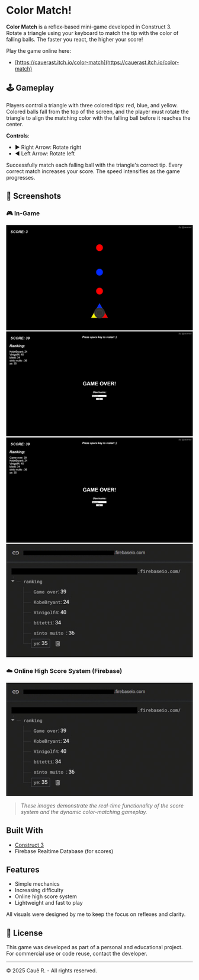 # Color Match!

**Color Match** is a reflex-based mini-game developed in Construct 3.  
Rotate a triangle using your keyboard to match the tip with the color of falling balls. The faster you react, the higher your score!

Play the game online here:  
- [https://cauerast.itch.io/color-match](https://cauerast.itch.io/color-match)

## 🕹️ Gameplay
Players control a triangle with three colored tips: red, blue, and yellow. Colored balls fall from the top of the screen, and the player must rotate the triangle to align the matching color with the falling ball before it reaches the center.

**Controls**:
- ▶️ Right Arrow: Rotate right  
- ◀️ Left Arrow: Rotate left  

Successfully match each falling ball with the triangle's correct tip. Every correct match increases your score. The speed intensifies as the game progresses.

## 📸 Screenshots

### 🎮 In-Game

![Gameplay Screenshot](/Screenshots/inGame.jpeg)
![Gameplay Screenshot](/Screenshots/gameOver.jpeg)
![Gameplay Screenshot](/screenshots/gameOverFirebase.jpeg)
![Gameplay Screenshot](/Screenshots/firebase.jpeg)

### ☁️ Online High Score System (Firebase)

![Firebase Screenshot](/Screenshots/firebase.jpeg)

> _These images demonstrate the real-time functionality of the score system and the dynamic color-matching gameplay._

## Built With
- [Construct 3](https://www.construct.net/en)
- Firebase Realtime Database (for scores)

## Features
- Simple mechanics  
- Increasing difficulty  
- Online high score system  
- Lightweight and fast to play  

All visuals were designed by me to keep the focus on reflexes and clarity.

## 📄 License
This game was developed as part of a personal and educational project.  
For commercial use or code reuse, contact the developer.

---

© 2025 Cauê R. - All rights reserved.
